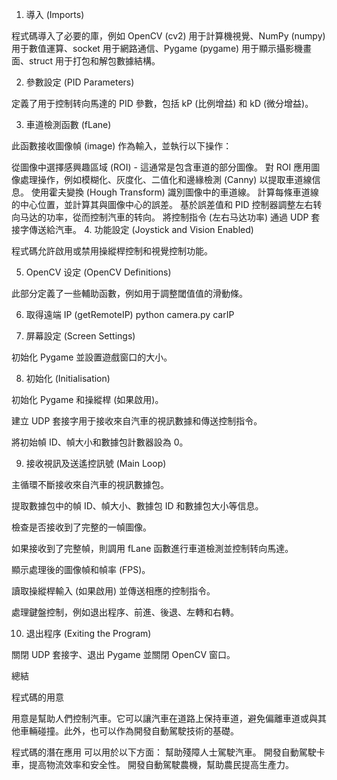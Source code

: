 1. 導入 (Imports)

程式碼導入了必要的庫，例如 OpenCV (cv2) 用于計算機視覺、NumPy (numpy) 用于數值運算、socket 用于網路通信、Pygame (pygame) 用于顯示攝影機畫面、struct 用于打包和解包數據結構。

2. 參數設定 (PID Parameters)

定義了用于控制转向馬達的 PID 參數，包括 kP (比例增益) 和 kD (微分增益)。

3. 車道檢測函數 (fLane)

此函數接收圖像幀 (image) 作為輸入，並執行以下操作：

從圖像中選擇感興趣區域 (ROI) - 這通常是包含車道的部分圖像。
對 ROI 應用圖像處理操作，例如模糊化、灰度化、二值化和邊緣檢測 (Canny) 以提取車道線信息。
使用霍夫變換 (Hough Transform) 識別圖像中的車道線。
計算每條車道線的中心位置，並計算其與圖像中心的誤差。
基於誤差值和 PID 控制器調整左右转向马达的功率，從而控制汽車的转向。
將控制指令 (左右马达功率) 通過 UDP 套接字傳送給汽車。
4. 功能設定 (Joystick and Vision Enabled)

程式碼允許啟用或禁用操縱桿控制和視覺控制功能。

5. OpenCV 设定 (OpenCV Definitions)

此部分定義了一些輔助函數，例如用于調整閾值值的滑動條。

6. 取得遠端 IP (getRemoteIP)
python camera.py carIP


7. 屏幕設定 (Screen Settings)

初始化 Pygame 並設置遊戲窗口的大小。

8. 初始化 (Initialisation)

初始化 Pygame 和操縱桿 (如果啟用)。

建立 UDP 套接字用于接收來自汽車的視訊數據和傳送控制指令。

將初始幀 ID、幀大小和數據包計數器設為 0。

9. 接收視訊及送遙控訊號 (Main Loop)

主循環不斷接收來自汽車的視訊數據包。

提取數據包中的幀 ID、幀大小、數據包 ID 和數據包大小等信息。

檢查是否接收到了完整的一幀圖像。

如果接收到了完整幀，則調用 fLane 函數進行車道檢測並控制转向馬達。

顯示處理後的圖像幀和幀率 (FPS)。

讀取操縱桿輸入 (如果啟用) 並傳送相應的控制指令。

處理鍵盤控制，例如退出程序、前進、後退、左轉和右轉。

10. 退出程序 (Exiting the Program)

關閉 UDP 套接字、退出 Pygame 並關閉 OpenCV 窗口。

總結

程式碼的用意

用意是幫助人們控制汽車。它可以讓汽車在道路上保持車道，避免偏離車道或與其他車輛碰撞。此外，也可以作為開發自動駕駛技術的基礎。

程式碼的潛在應用
可以用於以下方面：
幫助殘障人士駕駛汽車。
開發自動駕駛卡車，提高物流效率和安全性。
開發自動駕駛農機，幫助農民提高生產力。
